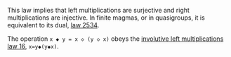 This law implies that left multiplications are surjective and right multiplications are injective.  In finite magmas, or in quasigroups, it is equivalent to its dual, [law 2534](https://teorth.github.io/equational_theories/implications/?2534).

The operation `x ◆ y = x ◇ (y ◇ x)` obeys the [involutive left multiplications law 16](https://teorth.github.io/equational_theories/implications/?16), `x=y◆(y◆x)`.
